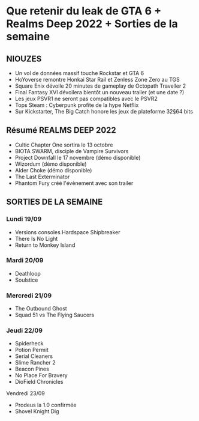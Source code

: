 # Que retenir du leak de GTA 6 + Realms Deep 2022 + Sorties de la semaine

## NIOUZES
- Un vol de données massif touche Rockstar et GTA 6
- HoYoverse remontre Honkai Star Rail et Zenless Zone Zero au TGS
- Square Enix dévoile 20 minutes de gameplay de Octopath Traveller 2
- Final Fantasy XVI dévoilera bientôt un nouveau trailer (et une date ?)
- Les jeux PSVR1 ne seront pas compatibles avec le PSVR2
- Tops Steam : Cyberpunk profite de la hype Netflix
- Sur Kickstarter, The Big Catch honore les jeux de plateforme 32§64 bits

## Résumé REALMS DEEP 2022

- Cultic Chapter One sortira le 13 octobre
- BIOTA SWARM, disciple de Vampire Survivors
- Project Downfall le 17 novembre (démo disponible)
- Wizordum (démo disponible)
- Alder Choke (démo disponible)
- The Last Exterminator
- Phantom Fury créé l'évènement avec son trailer

## SORTIES DE LA SEMAINE

### Lundi 19/09
- Versions consoles Hardspace Shipbreaker
- There Is No Light
- Return to Monkey Island

### Mardi 20/09
- Deathloop
- Soulstice

### Mercredi 21/09
- The Outbound Ghost
- Squad 51 vs The Flying Saucers

### Jeudi 22/09
- Spiderheck
- Potion Permit
- Serial Cleaners
- Slime Rancher 2
- Beacon Pines
- No Place For Bravery
- DioField Chronicles

Vendredi 23/09
- Prodeus la 1.0 confirmée
- Shovel Knight Dig
